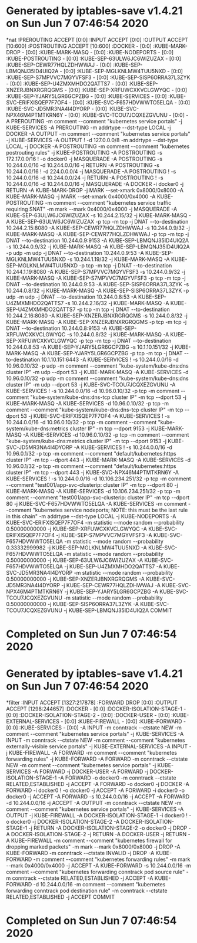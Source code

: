 # Generated by iptables-save v1.4.21 on Sun Jun  7 07:46:54 2020
*nat
:PREROUTING ACCEPT [0:0]
:INPUT ACCEPT [0:0]
:OUTPUT ACCEPT [10:600]
:POSTROUTING ACCEPT [10:600]
:DOCKER - [0:0]
:KUBE-MARK-DROP - [0:0]
:KUBE-MARK-MASQ - [0:0]
:KUBE-NODEPORTS - [0:0]
:KUBE-POSTROUTING - [0:0]
:KUBE-SEP-63ULW6JC6WIZUZAX - [0:0]
:KUBE-SEP-CEWR77HQLZDHWWAJ - [0:0]
:KUBE-SEP-LBMQNJ35ID4UIQ2A - [0:0]
:KUBE-SEP-MGLKNLMW4TUU5NXD - [0:0]
:KUBE-SEP-S7MPVVC7MGYVFSF3 - [0:0]
:KUBE-SEP-SISP6ORRA37L3ZYK - [0:0]
:KUBE-SEP-U4ZMXMHDO2QATTS7 - [0:0]
:KUBE-SEP-XNZERJBNXRGRQGMS - [0:0]
:KUBE-SEP-XRFUWCXKVCLGWYQC - [0:0]
:KUBE-SEP-YJARY5LGR6GCPZBG - [0:0]
:KUBE-SERVICES - [0:0]
:KUBE-SVC-ERIFXISQEP7F7OF4 - [0:0]
:KUBE-SVC-F657HDVWWTO5ELQA - [0:0]
:KUBE-SVC-JD5MR3NA4I4DYORP - [0:0]
:KUBE-SVC-NPX46M4PTMTKRN6Y - [0:0]
:KUBE-SVC-TCOU7JCQXEZGVUNU - [0:0]
-A PREROUTING -m comment --comment "kubernetes service portals" -j KUBE-SERVICES
-A PREROUTING -m addrtype --dst-type LOCAL -j DOCKER
-A OUTPUT -m comment --comment "kubernetes service portals" -j KUBE-SERVICES
-A OUTPUT ! -d 127.0.0.0/8 -m addrtype --dst-type LOCAL -j DOCKER
-A POSTROUTING -m comment --comment "kubernetes postrouting rules" -j KUBE-POSTROUTING
-A POSTROUTING -s 172.17.0.0/16 ! -o docker0 -j MASQUERADE
-A POSTROUTING -s 10.244.0.0/16 -d 10.244.0.0/16 -j RETURN
-A POSTROUTING -s 10.244.0.0/16 ! -d 224.0.0.0/4 -j MASQUERADE
-A POSTROUTING ! -s 10.244.0.0/16 -d 10.244.0.0/24 -j RETURN
-A POSTROUTING ! -s 10.244.0.0/16 -d 10.244.0.0/16 -j MASQUERADE
-A DOCKER -i docker0 -j RETURN
-A KUBE-MARK-DROP -j MARK --set-xmark 0x8000/0x8000
-A KUBE-MARK-MASQ -j MARK --set-xmark 0x4000/0x4000
-A KUBE-POSTROUTING -m comment --comment "kubernetes service traffic requiring SNAT" -m mark --mark 0x4000/0x4000 -j MASQUERADE
-A KUBE-SEP-63ULW6JC6WIZUZAX -s 10.244.2.15/32 -j KUBE-MARK-MASQ
-A KUBE-SEP-63ULW6JC6WIZUZAX -p tcp -m tcp -j DNAT --to-destination 10.244.2.15:8080
-A KUBE-SEP-CEWR77HQLZDHWWAJ -s 10.244.0.9/32 -j KUBE-MARK-MASQ
-A KUBE-SEP-CEWR77HQLZDHWWAJ -p tcp -m tcp -j DNAT --to-destination 10.244.0.9:9153
-A KUBE-SEP-LBMQNJ35ID4UIQ2A -s 10.244.0.9/32 -j KUBE-MARK-MASQ
-A KUBE-SEP-LBMQNJ35ID4UIQ2A -p udp -m udp -j DNAT --to-destination 10.244.0.9:53
-A KUBE-SEP-MGLKNLMW4TUU5NXD -s 10.244.1.19/32 -j KUBE-MARK-MASQ
-A KUBE-SEP-MGLKNLMW4TUU5NXD -p tcp -m tcp -j DNAT --to-destination 10.244.1.19:8080
-A KUBE-SEP-S7MPVVC7MGYVFSF3 -s 10.244.0.9/32 -j KUBE-MARK-MASQ
-A KUBE-SEP-S7MPVVC7MGYVFSF3 -p tcp -m tcp -j DNAT --to-destination 10.244.0.9:53
-A KUBE-SEP-SISP6ORRA37L3ZYK -s 10.244.0.8/32 -j KUBE-MARK-MASQ
-A KUBE-SEP-SISP6ORRA37L3ZYK -p udp -m udp -j DNAT --to-destination 10.244.0.8:53
-A KUBE-SEP-U4ZMXMHDO2QATTS7 -s 10.244.2.16/32 -j KUBE-MARK-MASQ
-A KUBE-SEP-U4ZMXMHDO2QATTS7 -p tcp -m tcp -j DNAT --to-destination 10.244.2.16:8080
-A KUBE-SEP-XNZERJBNXRGRQGMS -s 10.244.0.8/32 -j KUBE-MARK-MASQ
-A KUBE-SEP-XNZERJBNXRGRQGMS -p tcp -m tcp -j DNAT --to-destination 10.244.0.8:9153
-A KUBE-SEP-XRFUWCXKVCLGWYQC -s 10.244.0.8/32 -j KUBE-MARK-MASQ
-A KUBE-SEP-XRFUWCXKVCLGWYQC -p tcp -m tcp -j DNAT --to-destination 10.244.0.8:53
-A KUBE-SEP-YJARY5LGR6GCPZBG -s 10.1.10.151/32 -j KUBE-MARK-MASQ
-A KUBE-SEP-YJARY5LGR6GCPZBG -p tcp -m tcp -j DNAT --to-destination 10.1.10.151:6443
-A KUBE-SERVICES ! -s 10.244.0.0/16 -d 10.96.0.10/32 -p udp -m comment --comment "kube-system/kube-dns:dns cluster IP" -m udp --dport 53 -j KUBE-MARK-MASQ
-A KUBE-SERVICES -d 10.96.0.10/32 -p udp -m comment --comment "kube-system/kube-dns:dns cluster IP" -m udp --dport 53 -j KUBE-SVC-TCOU7JCQXEZGVUNU
-A KUBE-SERVICES ! -s 10.244.0.0/16 -d 10.96.0.10/32 -p tcp -m comment --comment "kube-system/kube-dns:dns-tcp cluster IP" -m tcp --dport 53 -j KUBE-MARK-MASQ
-A KUBE-SERVICES -d 10.96.0.10/32 -p tcp -m comment --comment "kube-system/kube-dns:dns-tcp cluster IP" -m tcp --dport 53 -j KUBE-SVC-ERIFXISQEP7F7OF4
-A KUBE-SERVICES ! -s 10.244.0.0/16 -d 10.96.0.10/32 -p tcp -m comment --comment "kube-system/kube-dns:metrics cluster IP" -m tcp --dport 9153 -j KUBE-MARK-MASQ
-A KUBE-SERVICES -d 10.96.0.10/32 -p tcp -m comment --comment "kube-system/kube-dns:metrics cluster IP" -m tcp --dport 9153 -j KUBE-SVC-JD5MR3NA4I4DYORP
-A KUBE-SERVICES ! -s 10.244.0.0/16 -d 10.96.0.1/32 -p tcp -m comment --comment "default/kubernetes:https cluster IP" -m tcp --dport 443 -j KUBE-MARK-MASQ
-A KUBE-SERVICES -d 10.96.0.1/32 -p tcp -m comment --comment "default/kubernetes:https cluster IP" -m tcp --dport 443 -j KUBE-SVC-NPX46M4PTMTKRN6Y
-A KUBE-SERVICES ! -s 10.244.0.0/16 -d 10.106.234.251/32 -p tcp -m comment --comment "test001/app-svc-clusterip: cluster IP" -m tcp --dport 80 -j KUBE-MARK-MASQ
-A KUBE-SERVICES -d 10.106.234.251/32 -p tcp -m comment --comment "test001/app-svc-clusterip: cluster IP" -m tcp --dport 80 -j KUBE-SVC-F657HDVWWTO5ELQA
-A KUBE-SERVICES -m comment --comment "kubernetes service nodeports; NOTE: this must be the last rule in this chain" -m addrtype --dst-type LOCAL -j KUBE-NODEPORTS
-A KUBE-SVC-ERIFXISQEP7F7OF4 -m statistic --mode random --probability 0.50000000000 -j KUBE-SEP-XRFUWCXKVCLGWYQC
-A KUBE-SVC-ERIFXISQEP7F7OF4 -j KUBE-SEP-S7MPVVC7MGYVFSF3
-A KUBE-SVC-F657HDVWWTO5ELQA -m statistic --mode random --probability 0.33332999982 -j KUBE-SEP-MGLKNLMW4TUU5NXD
-A KUBE-SVC-F657HDVWWTO5ELQA -m statistic --mode random --probability 0.50000000000 -j KUBE-SEP-63ULW6JC6WIZUZAX
-A KUBE-SVC-F657HDVWWTO5ELQA -j KUBE-SEP-U4ZMXMHDO2QATTS7
-A KUBE-SVC-JD5MR3NA4I4DYORP -m statistic --mode random --probability 0.50000000000 -j KUBE-SEP-XNZERJBNXRGRQGMS
-A KUBE-SVC-JD5MR3NA4I4DYORP -j KUBE-SEP-CEWR77HQLZDHWWAJ
-A KUBE-SVC-NPX46M4PTMTKRN6Y -j KUBE-SEP-YJARY5LGR6GCPZBG
-A KUBE-SVC-TCOU7JCQXEZGVUNU -m statistic --mode random --probability 0.50000000000 -j KUBE-SEP-SISP6ORRA37L3ZYK
-A KUBE-SVC-TCOU7JCQXEZGVUNU -j KUBE-SEP-LBMQNJ35ID4UIQ2A
COMMIT
# Completed on Sun Jun  7 07:46:54 2020
# Generated by iptables-save v1.4.21 on Sun Jun  7 07:46:54 2020
*filter
:INPUT ACCEPT [1327:217878]
:FORWARD DROP [0:0]
:OUTPUT ACCEPT [1298:244657]
:DOCKER - [0:0]
:DOCKER-ISOLATION-STAGE-1 - [0:0]
:DOCKER-ISOLATION-STAGE-2 - [0:0]
:DOCKER-USER - [0:0]
:KUBE-EXTERNAL-SERVICES - [0:0]
:KUBE-FIREWALL - [0:0]
:KUBE-FORWARD - [0:0]
:KUBE-SERVICES - [0:0]
-A INPUT -m conntrack --ctstate NEW -m comment --comment "kubernetes service portals" -j KUBE-SERVICES
-A INPUT -m conntrack --ctstate NEW -m comment --comment "kubernetes externally-visible service portals" -j KUBE-EXTERNAL-SERVICES
-A INPUT -j KUBE-FIREWALL
-A FORWARD -m comment --comment "kubernetes forwarding rules" -j KUBE-FORWARD
-A FORWARD -m conntrack --ctstate NEW -m comment --comment "kubernetes service portals" -j KUBE-SERVICES
-A FORWARD -j DOCKER-USER
-A FORWARD -j DOCKER-ISOLATION-STAGE-1
-A FORWARD -o docker0 -m conntrack --ctstate RELATED,ESTABLISHED -j ACCEPT
-A FORWARD -o docker0 -j DOCKER
-A FORWARD -i docker0 ! -o docker0 -j ACCEPT
-A FORWARD -i docker0 -o docker0 -j ACCEPT
-A FORWARD -s 10.244.0.0/16 -j ACCEPT
-A FORWARD -d 10.244.0.0/16 -j ACCEPT
-A OUTPUT -m conntrack --ctstate NEW -m comment --comment "kubernetes service portals" -j KUBE-SERVICES
-A OUTPUT -j KUBE-FIREWALL
-A DOCKER-ISOLATION-STAGE-1 -i docker0 ! -o docker0 -j DOCKER-ISOLATION-STAGE-2
-A DOCKER-ISOLATION-STAGE-1 -j RETURN
-A DOCKER-ISOLATION-STAGE-2 -o docker0 -j DROP
-A DOCKER-ISOLATION-STAGE-2 -j RETURN
-A DOCKER-USER -j RETURN
-A KUBE-FIREWALL -m comment --comment "kubernetes firewall for dropping marked packets" -m mark --mark 0x8000/0x8000 -j DROP
-A KUBE-FORWARD -m conntrack --ctstate INVALID -j DROP
-A KUBE-FORWARD -m comment --comment "kubernetes forwarding rules" -m mark --mark 0x4000/0x4000 -j ACCEPT
-A KUBE-FORWARD -s 10.244.0.0/16 -m comment --comment "kubernetes forwarding conntrack pod source rule" -m conntrack --ctstate RELATED,ESTABLISHED -j ACCEPT
-A KUBE-FORWARD -d 10.244.0.0/16 -m comment --comment "kubernetes forwarding conntrack pod destination rule" -m conntrack --ctstate RELATED,ESTABLISHED -j ACCEPT
COMMIT
# Completed on Sun Jun  7 07:46:54 2020
